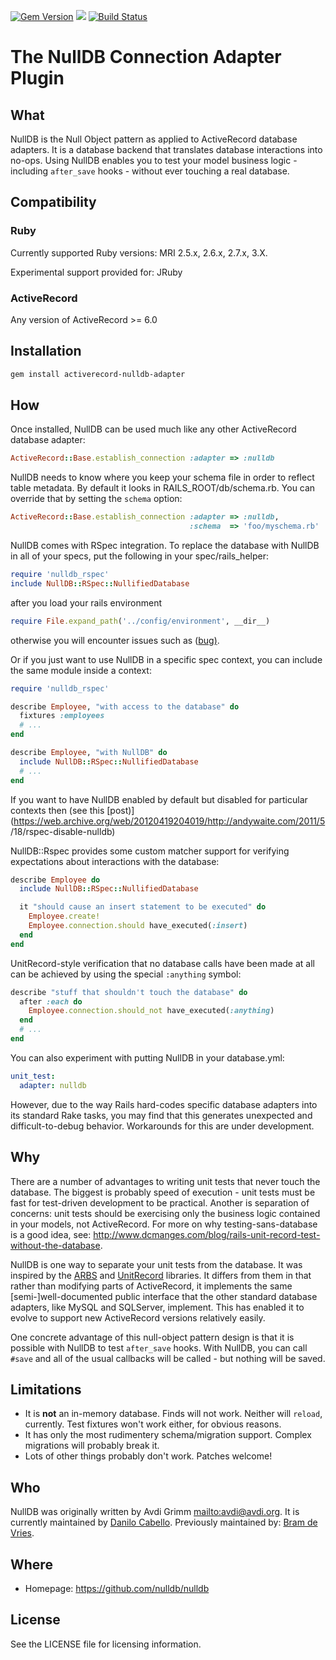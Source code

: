 [<img src="https://badge.fury.io/rb/activerecord-nulldb-adapter.png" alt="Gem
Version" />](http://badge.fury.io/rb/activerecord-nulldb-adapter) [<img
src="https://codeclimate.com/github/nulldb/nulldb.png"
/>](https://codeclimate.com/github/nulldb/nulldb) [<img
src="https://github.com/nulldb/nulldb/workflows/build/badge.svg?branch=master"
alt="Build Status" />](https://github.com/nulldb/nulldb/actions)

# The NullDB Connection Adapter Plugin

## What

NullDB is the Null Object pattern as applied to ActiveRecord database
adapters.  It is a database backend that translates database interactions into
no-ops.  Using NullDB enables you to test your model business logic -
including `after_save` hooks - without ever touching a real database.

## Compatibility

### Ruby
Currently supported Ruby versions: MRI 2.5.x, 2.6.x, 2.7.x, 3.X.

Experimental support provided for: JRuby

### ActiveRecord
Any version of ActiveRecord >= 6.0

## Installation

```bash
gem install activerecord-nulldb-adapter
```

## How

Once installed, NullDB can be used much like any other ActiveRecord database
adapter:

```ruby
ActiveRecord::Base.establish_connection :adapter => :nulldb
```

NullDB needs to know where you keep your schema file in order to reflect table
metadata.  By default it looks in RAILS_ROOT/db/schema.rb.  You can override
that by setting the `schema` option:

```ruby
ActiveRecord::Base.establish_connection :adapter => :nulldb,
                                        :schema  => 'foo/myschema.rb'
```

NullDB comes with RSpec integration.  To replace the database with NullDB in
all of your specs, put the following in your spec/rails_helper:

```ruby
require 'nulldb_rspec'
include NullDB::RSpec::NullifiedDatabase
```

after you load your rails environment

```ruby
require File.expand_path('../config/environment', __dir__)
```

otherwise you will encounter issues such as
([bug)](https://github.com/nulldb/nulldb/pull/90#issuecomment-496690958).

Or if you just want to use NullDB in a specific spec context, you can include
the same module inside a context:

```ruby
require 'nulldb_rspec'

describe Employee, "with access to the database" do
  fixtures :employees
  # ...
end

describe Employee, "with NullDB" do
  include NullDB::RSpec::NullifiedDatabase
  # ...
end
```

If you want to have NullDB enabled by default but disabled for particular
contexts then (see this
[post)](https://web.archive.org/web/20120419204019/http://andywaite.com/2011/5
/18/rspec-disable-nulldb)

NullDB::Rspec provides some custom matcher support for verifying expectations
about interactions with the database:

```ruby
describe Employee do
  include NullDB::RSpec::NullifiedDatabase

  it "should cause an insert statement to be executed" do
    Employee.create!
    Employee.connection.should have_executed(:insert)
  end
end
```

UnitRecord-style verification that no database calls have been made at all can
be achieved by using the special `:anything` symbol:

```ruby
describe "stuff that shouldn't touch the database" do
  after :each do
    Employee.connection.should_not have_executed(:anything)
  end
  # ...
end
```

You can also experiment with putting NullDB in your database.yml:

```yaml
unit_test:
  adapter: nulldb
```

However, due to the way Rails hard-codes specific database adapters into its
standard Rake tasks, you may find that this generates unexpected and
difficult-to-debug behavior.  Workarounds for this are under development.

## Why

There are a number of advantages to writing unit tests that never touch the
database.  The biggest is probably speed of execution - unit tests must be
fast for test-driven development to be practical. Another is separation of
concerns: unit tests should be exercising only the business logic contained in
your models, not ActiveRecord. For more on why testing-sans-database is a good
idea, see:
http://www.dcmanges.com/blog/rails-unit-record-test-without-the-database.

NullDB is one way to separate your unit tests from the database.  It was
inspired by the [ARBS](http://arbs.rubyforge.org/) and
[UnitRecord](http://unit-test-ar.rubyforge.org/) libraries.  It differs from
them in that rather than modifying parts of ActiveRecord, it implements the
same [semi-]well-documented public interface that the other standard database
adapters, like MySQL and SQLServer, implement. This has enabled it to evolve
to support new ActiveRecord versions relatively easily.

One concrete advantage of this null-object pattern design is that it is
possible with NullDB to test `after_save` hooks.  With NullDB, you can call
`#save` and all of the usual callbacks will be called - but nothing will be
saved.

## Limitations

*   It is **not** an in-memory database.  Finds will not work.  Neither will
    `reload`, currently.  Test fixtures won't work either, for obvious
    reasons.
*   It has only the most rudimentery schema/migration support.  Complex
    migrations will probably break it.
*   Lots of other things probably don't work.  Patches welcome!


## Who

NullDB was originally written by Avdi Grimm <mailto:avdi@avdi.org>. It is
currently maintained by [Danilo Cabello](https://github.com/cabello).
Previously maintained by: [Bram de Vries](https://github.com/blaet).

## Where

*   Homepage: https://github.com/nulldb/nulldb


## License

See the LICENSE file for licensing information.
